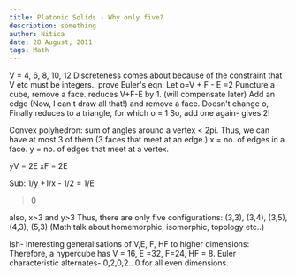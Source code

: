 ```yaml
---
title: Platonic Solids - Why only five?
description: something
author: Nitica
date: 28 August, 2011
tags: Math
---
```


V = 4, 6, 8, 10, 12
Discreteness comes about because of the constraint that V etc must be integers..
prove Euler's eqn: Let o=V + F - E =2
Puncture a cube, remove a face. reduces V+F-E by 1. (will compensate later)
Add an edge (Now, I can't draw all that!) and remove a face. Doesn't change o,
Finally reduces to a triangle, for which o = 1
So, add one again- gives 2!

Convex polyhedron: sum of angles around a vertex < 2pi.
Thus, we can have at most 3 of them (3 faces that meet at an edge.)
x = no. of edges in a face.
y = no. of edges that meet at a vertex.

yV = 2E
xF = 2E

Sub: 1/y +1/x - 1/2 = 1/E
>0

also, x>3 and y>3
Thus, there are only five configurations: (3,3), (3,4), (3,5), (4,3), (5,3)
(Math talk about homemorphic, isomorphic, topology etc..)


Ish- interesting generalisations of V,E, F, HF to higher dimensions:
Therefore, a hypercube has V = 16, E =32, F=24, HF = 8.
Euler characteristic alternates- 0,2,0,2.. 0 for all even dimensions.
